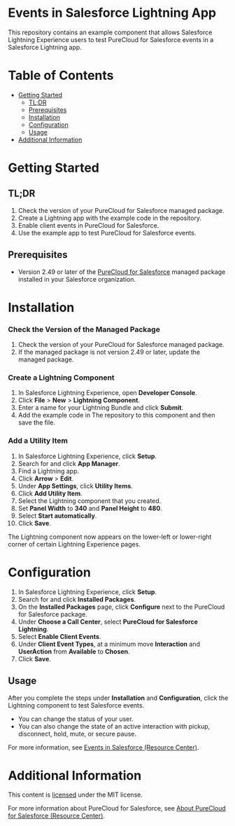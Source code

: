 # Events in Salesforce Lightning App
This repository contains an example component that allows Salesforce Lightning Experience users to test PureCloud for Salesforce events in a Salesforce Lightning app.

# Table of Contents

* [Getting Started](#getting-started)
  * [TL;DR](#tldr)
  * [Prerequisites](#prerequisites)
  * [Installation](#installation)
  * [Configuration](#configuration)
  * [Usage](#usage)
* [Additional Information](#additional-information)

# Getting Started

## TL;DR

1. Check the version of your PureCloud for Salesforce managed package.
2. Create a Lightning app with the example code in the repository.
3. Enable client events in PureCloud for Salesforce.
4. Use the example app to test PureCloud for Salesforce events.

## Prerequisites

* Version 2.49 or later of the [PureCloud for Salesforce](https://appexchange.salesforce.com/appxListingDetail?listingId=a0N30000000pvMdEAI) managed package installed in your Salesforce organization.

# Installation

### Check the Version of the Managed Package

1. Check the version of your PureCloud for Salesforce managed package.
2. If the managed package is not version 2.49 or later, update the managed package.

### Create a Lightning Component

1. In Salesforce Lightning Experience, open **Developer Console**.
2. Click **File** > **New** > **Lightning Component**.
3. Enter a name for your Lightning Bundle and click **Submit**.
4. Add the example code in The repository to this component and then save the file.

### Add a Utility Item

1. In Salesforce Lightning Experience, click **Setup**.
2. Search for and click **App Manager**.
3. Find a Lightning app.
4. Click **Arrow** > **Edit**.  
5. Under **App Settings**, click **Utility Items**.
6. Click **Add Utility Item**.
7. Select the Lightning component that you created.
8. Set **Panel Width** to **340** and **Panel Height** to **480**.
9. Select **Start automatically**.
10. Click **Save**.

The Lightning component now appears on the lower-left or lower-right corner of certain Lightning Experience pages.

# Configuration

1. In Salesforce Lightning Experience, click **Setup**.
2. Search for and click **Installed Packages**.
3. On the **Installed Packages** page, click **Configure** next to the PureCloud for Salesforce package.
4. Under **Choose a Call Center**, select **PureCloud for Salesforce Lightning**.
5. Select **Enable Client Events**.
6. Under **Client Event Types**, at a minimum move **Interaction** and **UserAction** from **Available** to **Chosen**.
7. Click **Save**.

## Usage

After you complete the steps under **Installation** and **Configuration**, click the Lightning component to test Salesforce events.

* You can change the status of your user.
* You can also change the state of an active interaction with pickup, disconnect, hold, mute, or secure pause.

For more information, see [Events in Salesforce (Resource Center)](https://help.mypurecloud.com/?p=77239).

# Additional Information

This content is [licensed](LICENSE) under the MIT license.

For more information about PureCloud for Salesforce, see [About PureCloud for Salesforce (Resource Center)](https://help.mypurecloud.com/?p=65221).
